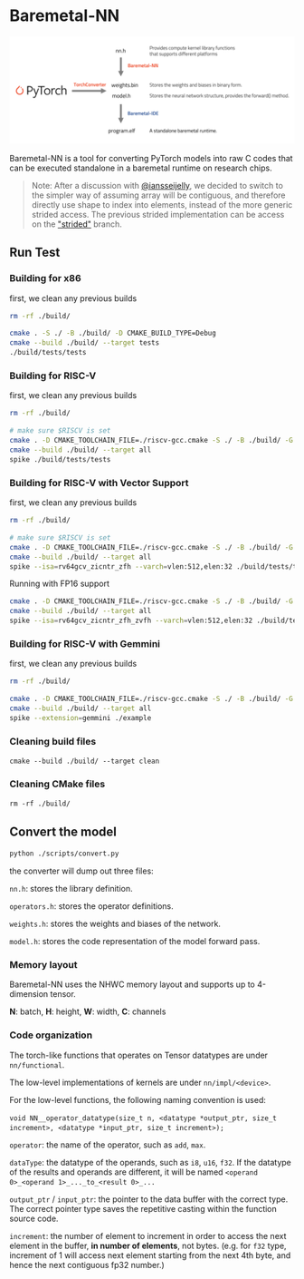# Baremetal-NN

![](docs/overview.png)

Baremetal-NN is a tool for converting PyTorch models into raw C codes that can be executed standalone in a baremetal runtime on research chips. 

> Note:
> After a discussion with [@iansseijelly](https://github.com/iansseijelly), we decided to switch to the simpler way of assuming array will be contiguous, and therefore directly use shape to index into elements, instead of the more generic strided access. The previous strided implementation can be access on the ["strided"](https://github.com/ucb-bar/Baremetal-NN/tree/strided) branch.


## Run Test

### Building for x86

first, we clean any previous builds

```bash
rm -rf ./build/
```

```bash
cmake . -S ./ -B ./build/ -D CMAKE_BUILD_TYPE=Debug
cmake --build ./build/ --target tests
./build/tests/tests
```

### Building for RISC-V

first, we clean any previous builds

```bash
rm -rf ./build/
```

```bash
# make sure $RISCV is set
cmake . -D CMAKE_TOOLCHAIN_FILE=./riscv-gcc.cmake -S ./ -B ./build/ -G "Unix Makefiles" -D CMAKE_BUILD_TYPE=Debug
cmake --build ./build/ --target all
spike ./build/tests/tests 
```

### Building for RISC-V with Vector Support

first, we clean any previous builds

```bash
rm -rf ./build/
```

```bash
# make sure $RISCV is set
cmake . -D CMAKE_TOOLCHAIN_FILE=./riscv-gcc.cmake -S ./ -B ./build/ -G "Unix Makefiles" -D CMAKE_BUILD_TYPE=Debug -D RVV=ON
cmake --build ./build/ --target all
spike --isa=rv64gcv_zicntr_zfh --varch=vlen:512,elen:32 ./build/tests/tests
```

Running with FP16 support

```bash
cmake . -D CMAKE_TOOLCHAIN_FILE=./riscv-gcc.cmake -S ./ -B ./build/ -G "Unix Makefiles" -D CMAKE_BUILD_TYPE=Debug -D RVV=ON -D ZVFH=ON
cmake --build ./build/ --target all
spike --isa=rv64gcv_zicntr_zfh_zvfh --varch=vlen:512,elen:32 ./build/tests/tests
```

### Building for RISC-V with Gemmini

first, we clean any previous builds

```bash
rm -rf ./build/
```

```bash
cmake . -D CMAKE_TOOLCHAIN_FILE=./riscv-gcc.cmake -S ./ -B ./build/ -G "Unix Makefiles" -D CMAKE_BUILD_TYPE=Debug -D GEMMINI=ON
cmake --build ./build/ --target all
spike --extension=gemmini ./example
```

### Cleaning build files

```
cmake --build ./build/ --target clean
```

### Cleaning CMake files

```
rm -rf ./build/
```


## Convert the model

```bash
python ./scripts/convert.py
```

the converter will dump out three files:

`nn.h`: stores the library definition.

`operators.h`: stores the operator definitions.

`weights.h`: stores the weights and biases of the network.

`model.h`: stores the code representation of the model forward pass.


### Memory layout

Baremetal-NN uses the NHWC memory layout and supports up to 4-dimension tensor.

**N**: batch, **H**: height, **W**: width, **C**: channels

### Code organization

The torch-like functions that operates on Tensor datatypes are under `nn/functional`.

The low-level implementations of kernels are under `nn/impl/<device>`.

For the low-level functions, the following naming convention is used:

`void NN__operator_datatype(size_t n, <datatype *output_ptr, size_t increment>, <datatype *input_ptr, size_t increment>);`

`operator`: the name of the operator, such as `add`, `max`.

`dataType`: the datatype of the operands, such as `i8`, `u16`, `f32`. If the datatype of the results and operands are different, it will be named `<operand 0>_<operand 1>_..._to_<result 0>_...`

`output_ptr` / `input_ptr`: the pointer to the data buffer with the correct type. The correct pointer type saves the repetitive casting within the function source code.

`increment`: the number of element to increment in order to access the next element in the buffer, **in number of elements**, not bytes. (e.g. for `f32` type, increment of 1 will access next element starting from the next 4th byte, and hence the next contiguous fp32 number.)


